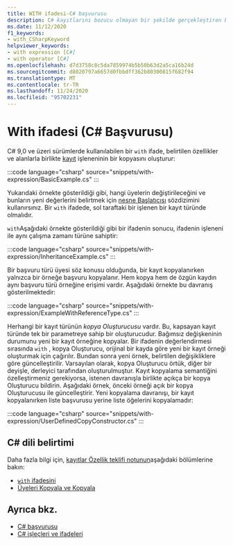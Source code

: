```yaml
---
title: WITH ifadesi-C# başvurusu
description: C# kayıtlarını bozucu olmayan bir şekilde gerçekleştiren bir ifade hakkında bilgi edinin
ms.date: 11/12/2020
f1_keywords:
- with_CSharpKeyword
helpviewer_keywords:
- with expression [C#]
- with operator [C#]
ms.openlocfilehash: d7d3758c8c5da7859974b5b50b63d2a5ca16b24d
ms.sourcegitcommit: d8020797a6657d0fbbdff362b80300815f682f94
ms.translationtype: MT
ms.contentlocale: tr-TR
ms.lasthandoff: 11/24/2020
ms.locfileid: "95702231"
---
```

# <a name="with-expression-c-reference"></a>With ifadesi (C# Başvurusu)

C# 9,0 ve üzeri sürümlerde kullanılabilen bir `with` ifade, belirtilen özellikler ve alanlarla birlikte [kayıt](../../whats-new/csharp-9.md#record-types) işleneninin bir kopyasını oluşturur:

:::code language="csharp" source="snippets/with-expression/BasicExample.cs" :::

Yukarıdaki örnekte gösterildiği gibi, hangi üyelerin değiştirileceğini ve bunların yeni değerlerini belirtmek için [nesne Başlatıcısı](../../programming-guide/classes-and-structs/object-and-collection-initializers.md) sözdizimini kullanırsınız. Bir `with` ifadede, sol taraftaki bir işlenen bir kayıt türünde olmalıdır.

`with`Aşağıdaki örnekte gösterildiği gibi bir ifadenin sonucu, ifadenin işleneni ile aynı çalışma zamanı türüne sahiptir:

:::code language="csharp" source="snippets/with-expression/InheritanceExample.cs" :::

Bir başvuru türü üyesi söz konusu olduğunda, bir kayıt kopyalanırken yalnızca bir örneğe başvuru kopyalanır. Hem kopya hem de özgün kaydın aynı başvuru türü örneğine erişimi vardır. Aşağıdaki örnekte bu davranış gösterilmektedir:

:::code language="csharp" source="snippets/with-expression/ExampleWithReferenceType.cs" :::

Herhangi bir kayıt türünün *kopya Oluşturucusu* vardır. Bu, kapsayan kayıt türünde tek bir parametreye sahip bir oluşturucudur. Bağımsız değişkeninin durumunu yeni bir kayıt örneğine kopyalar. Bir ifadenin değerlendirmesi sırasında `with` , kopya Oluşturucu, orijinal bir kayda göre yeni bir kayıt örneği oluşturmak için çağırılır. Bundan sonra yeni örnek, belirtilen değişikliklere göre güncelleştirilir. Varsayılan olarak, kopya Oluşturucu örtük, diğer bir deyişle, derleyici tarafından oluşturulmuştur. Kayıt kopyalama semantiğini özelleştirmeniz gerekiyorsa, istenen davranışla birlikte açıkça bir kopya Oluşturucu bildirin. Aşağıdaki örnek, önceki örneği açık bir kopya Oluşturucusu ile güncelleştirir. Yeni kopyalama davranışı, bir kayıt kopyalanırken liste başvurusu yerine liste öğelerini kopyalamadır:

:::code language="csharp" source="snippets/with-expression/UserDefinedCopyConstructor.cs" :::

## <a name="c-language-specification"></a>C# dili belirtimi

Daha fazla bilgi için, [kayıtlar Özellik teklifi notunun](~/_csharplang/proposals/csharp-9.0/records.md)aşağıdaki bölümlerine bakın:

- [`with` ifadesini](~/_csharplang/proposals/csharp-9.0/records.md#with-expression)
- [Üyeleri Kopyala ve Kopyala](~/_csharplang/proposals/csharp-9.0/records.md#copy-and-clone-members)

## <a name="see-also"></a>Ayrıca bkz.

- [C# başvurusu](../index.md)
- [C# işleçleri ve ifadeleri](index.md)
